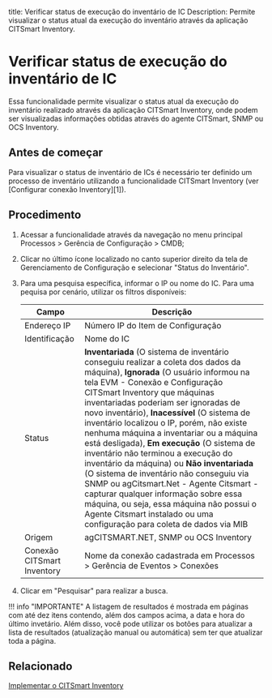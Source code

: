 title: Verificar status de execução do inventário de IC
Description: Permite visualizar o status atual da execução do inventário através da aplicação CITSmart Inventory.

# Verificar status de execução do inventário de IC

Essa funcionalidade permite visualizar o status atual da execução do inventário realizado através da aplicação CITSmart Inventory, onde podem ser visualizadas informações obtidas através do agente CITSmart, SNMP ou OCS Inventory.

## Antes de começar

Para visualizar o status de inventário de ICs é necessário ter definido um processo de inventário utilizando a funcionalidade CITSmart Inventory (ver [Configurar conexão Inventory][1]).

## Procedimento

1.  Acessar a funcionalidade através da navegação no menu principal
    Processos > Gerência de Configuração > CMDB;

2.  Clicar no último ícone localizado no canto superior direito da tela de
    Gerenciamento de Configuração e selecionar "Status do Inventário".

3.  Para uma pesquisa específica, informar o IP ou nome do IC. Para uma pequisa por cenário, utilizar os filtros disponíveis:

    | Campo | Descrição |
    |-------|-----------|
    |Endereço IP| Número IP do Item de Configuração|
    |Identificação|Nome do IC|
    |Status|**Inventariada** (O sistema de inventário conseguiu realizar a coleta dos dados da máquina), **Ignorada** (O usuário informou na tela EVM - Conexão e Configuração CITSmart Inventory que máquinas inventariadas poderiam ser ignoradas de novo inventário), **Inacessível** (O sistema de inventário localizou o IP, porém, não existe nenhuma máquina a inventariar ou a máquina está desligada), **Em execução** (O sistema de inventário não terminou a execução do inventário da máquina) ou **Não inventariada** (O sistema de inventário não conseguiu via SNMP ou agCitsmart.Net - Agente Citsmart - capturar qualquer informação sobre essa máquina, ou seja, essa máquina não possui o Agente Citsmart instalado ou uma configuração para coleta de dados via MIB|
    |Origem|agCITSMART.NET, SNMP ou OCS Inventory|
    |Conexão CITSmart Inventory|Nome da conexão cadastrada em Processos > Gerência de Eventos > Conexões|

4. Clicar em "Pesquisar" para realizar a busca.

!!! info "IMPORTANTE"
    A listagem de resultados é mostrada em páginas com até dez itens contendo, além dos campos acima, a data e hora do último invetário. Além disso, você pode utilizar os botões para atualizar a lista de resultados (atualização manual ou automática) sem ter que atualizar toda a página.


## Relacionado

[Implementar o CITSmart Inventory](/pt-br/citsmart-platform-9/additional-features/add-ons/inventory.html)

<!-- !!! tip "About"

    <b>Product/Version:</b> CITSmart | 8.05 &nbsp;&nbsp;
    <b>Updated:</b>01/24/2019 - Anna Martins


[1]:/pt-br/citsmart-platform-9/processes/event/configuration/set-inventory-connection.html